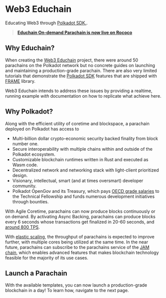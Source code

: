 # Web3 Educhain

Educating Web3 through [Polkadot SDK.](https://github.com/paritytech/polkadot-sdk).

> [**Educhain On-demand Parachain is now live on Rococo**](https://polkadot.js.org/apps/?rpc=wss://rpc.web3educhain.xyz:443#/explorer)

## Why Educhain?

When creating the [Web3 Educhain](https://github.com/w3f/educhain) project, there were around 50 parachains on the Polkadot network but no
concrete guides on launching and maintaining a production-grade parachain. There are also very limited 
tutorials that demonstrate the [Polkadot SDK](https://paritytech.github.io/polkadot-sdk/master/polkadot_sdk_docs/polkadot_sdk/index.html) features that are 
shipped with [FRAME](https://paritytech.github.io/polkadot-sdk/master/polkadot_sdk_docs/polkadot_sdk/frame_runtime/index.html) library.

Web3 Educhain intends to address these issues by providing a realtime, running example *with* documentation on how to replicate what achieve here.

## Why Polkadot?

Along with the efficient utility of coretime and blockspace, a parachain deployed on Polkadot has access to

- Multi-billion dollar crypto-economic security backed finality from block number one.
- Secure interoperability with multiple chains within and outside of the Polkadot ecosystem.
- Customizable blockchain runtimes written in Rust and executed as Wasm code.
- Decentralized network and networking stack with light-client prioritized design.
- Visionary, intellectual, smart (and at times oversmart) developer community.
- Polkadot OpenGov and its Treasury, which pays [OECD grade salaries](https://polkadot-fellows.github.io/dashboard/#/membership) to the Technical Fellowship and funds numerous development initiatives through bounties.

With Agile Coretime, parachains can now produce blocks continuously or on demand. By activating Async Backing, parachains can produce blocks every 6 seconds whose transactions get finalized in 20-60 seconds, and
[around 800 TPS](https://polkadot.network/blog/the-way-to-a-10x-throughput-lift-on-parachains/). 

With [elastic scaling](https://github.com/paritytech/polkadot-sdk/issues/1829), the throughput of 
parachains is expected to improve further, with multiple cores being utilized at the same time. In the near future, parachains can subscribe to the parachains 
service of the [JAM chain](https://graypaper.com/), which enables advanced features that makes blockchain 
technology feasible for the majority of its use cases.

## Launch a Parachain

With the available templates, you can now launch a production-grade blockchain in a day! To learn how, navigate to the next page.
